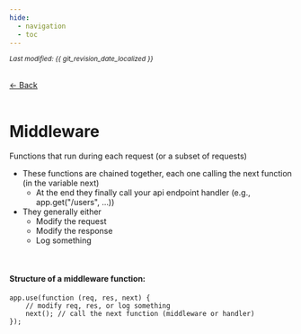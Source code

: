 ```yaml
---
hide:
  - navigation
  - toc
---
```


<small><i>Last modified: {{ git_revision_date_localized }}</i></small>

<div class="back-button">
    <br>
    <a href="javascript:history.back()">← Back</a>
    <br>
    <br>
</div>

# Middleware

Functions that run during each request (or a subset of requests)
- These functions are chained together, each one calling the next function (in the variable next)
	- At the end they finally call your api endpoint handler (e.g., app.get("/users", …))
- They generally either
	- Modify the request
	- Modify the response
	- Log something

<br>

#### Structure of a middleware function:

```
app.use(function (req, res, next) {
	// modify req, res, or log something
	next(); // call the next function (middleware or handler)
});
```